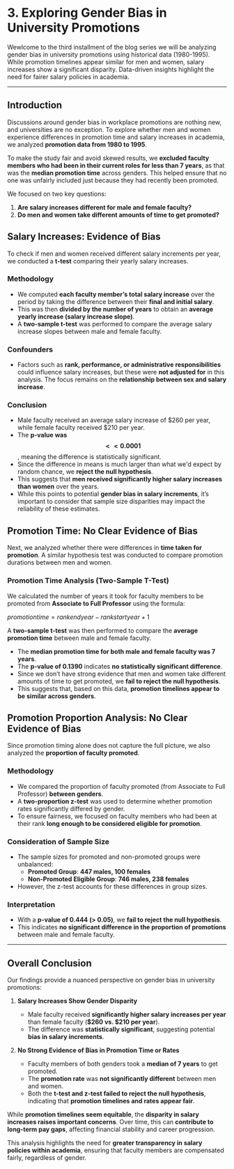 # 3. Exploring Gender Bias in University Promotions

Wewlcome to the third installment of the blog series we will be analyzing gender bias in university promotions using historical data (1980-1995). While promotion timelines appear similar for men and women, salary increases show a significant disparity. Data-driven insights highlight the need for fairer salary policies in academia.

---

## **Introduction**

Discussions around gender bias in workplace promotions are nothing new, and universities are no exception. To explore whether men and women experience differences in promotion time and salary increases in academia, we analyzed **promotion data from 1980 to 1995**.

To make the study fair and avoid skewed results, we **excluded faculty members who had been in their current roles for less than 7 years**, as that was the **median promotion time** across genders. This helped ensure that no one was unfairly included just because they had recently been promoted.

We focused on two key questions:
1. **Are salary increases different for male and female faculty?**
2. **Do men and women take different amounts of time to get promoted?**

## **Salary Increases: Evidence of Bias**

To check if men and women received different salary increments per year, we conducted a **t-test** comparing their yearly salary increases.

### **Methodology**

- We computed **each faculty member’s total salary increase** over the period by taking the difference between their **final and initial salary**.
- This was then **divided by the number of years** to obtain an **average yearly increase (salary increase slope)**.
- A **two-sample t-test** was performed to compare the average salary increase slopes between male and female faculty.

### **Confounders**

- Factors such as **rank, performance, or administrative responsibilities** could influence salary increases, but these were **not adjusted for** in this analysis. The focus remains on the **relationship between sex and salary increase**.

### **Conclusion**

- Male faculty received an average salary increase of \$260 per year, while female faculty received \$210 per year.
- The **p-value was $$<<0.0001$$**, meaning the difference is statistically significant.
- Since the difference in means is much larger than what we'd expect by random chance, we **reject the null hypothesis**.
- This suggests that **men received significantly higher salary increases than women** over the years.
- While this points to potential **gender bias in salary increments**, it’s important to consider that sample size disparities may impact the reliability of these estimates.


## **Promotion Time: No Clear Evidence of Bias**

Next, we analyzed whether there were differences in **time taken for promotion**. A similar hypothesis test was conducted to compare promotion durations between men and women.

### **Promotion Time Analysis (Two-Sample T-Test)**

We calculated the number of years it took for faculty members to be promoted from **Associate to Full Professor** using the formula:

$promotion time = rank end year - rank start year + 1$

A **two-sample t-test** was then performed to compare the **average promotion time** between male and female faculty.

- The **median promotion time for both male and female faculty was 7 years**.
- The **p-value of $0.1390$** indicates **no statistically significant difference**.
- Since we don’t have strong evidence that men and women take different amounts of time to get promoted, we **fail to reject the null hypothesis**.
- This suggests that, based on this data, **promotion timelines appear to be similar across genders**.

## **Promotion Proportion Analysis: No Clear Evidence of Bias**

Since promotion timing alone does not capture the full picture, we also analyzed the **proportion of faculty promoted**.

### **Methodology**

- We compared the proportion of faculty promoted (from Associate to Full Professor) **between genders**.
- A **two-proportion z-test** was used to determine whether promotion rates significantly differed by gender.
- To ensure fairness, we focused on faculty members who had been at their rank **long enough to be considered eligible for promotion**.

### **Consideration of Sample Size**

- The sample sizes for promoted and non-promoted groups were unbalanced:
  - **Promoted Group**: **447 males, 100 females**
  - **Non-Promoted Eligible Group**: **746 males, 238 females**
- However, the z-test accounts for these differences in group sizes.

### **Interpretation**

- With a **p-value of 0.444 (> 0.05)**, we **fail to reject the null hypothesis**.
- This indicates **no significant difference in the proportion of promotions** between male and female faculty.

---

## **Overall Conclusion**

Our findings provide a nuanced perspective on gender bias in university promotions:

1. **Salary Increases Show Gender Disparity**  
   - Male faculty received **significantly higher salary increases per year** than female faculty (**\$260 vs. \$210 per year**).  
   - The difference was **statistically significant**, suggesting potential **bias in salary increments**.  

2. **No Strong Evidence of Bias in Promotion Time or Rates**  
   - Faculty members of both genders took a **median of 7 years** to get promoted.  
   - The **promotion rate** was **not significantly different** between men and women.  
   - Both the **t-test and z-test failed to reject the null hypothesis**, indicating that **promotion timelines and rates appear fair**.

While **promotion timelines seem equitable**, the **disparity in salary increases raises important concerns**. Over time, this can **contribute to long-term pay gaps**, affecting financial stability and career progression.  

This analysis highlights the need for **greater transparency in salary policies within academia**, ensuring that faculty members are compensated fairly, regardless of gender.
